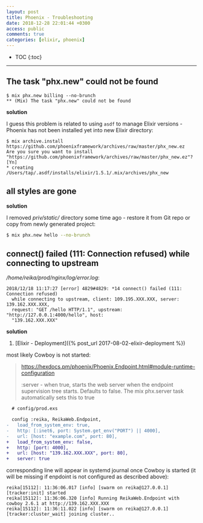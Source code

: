 ```yaml
---
layout: post
title: Phoenix - Troubleshooting
date: 2018-12-28 22:01:44 +0300
access: public
comments: true
categories: [elixir, phoenix]
---
```


<!-- more -->

* TOC
{:toc}
<hr>

The task "phx.new" could not be found
-------------------------------------

```
$ mix phx.new billing --no-brunch
** (Mix) The task "phx.new" could not be found
```

**solution**

I guess this problem is related to using `asdf` to manage Elixir versions -
Phoenix has not been installed yet into new Elixir directory:

```
$ mix archive.install https://github.com/phoenixframework/archives/raw/master/phx_new.ez
Are you sure you want to install "https://github.com/phoenixframework/archives/raw/master/phx_new.ez"? [Yn]
* creating /Users/tap/.asdf/installs/elixir/1.5.1/.mix/archives/phx_new
```

all styles are gone
-------------------

**solution**

I removed _priv/static/_ directory some time ago - restore it from Git repo
or copy from newly generated project:

```sh
$ mix phx.new hello --no-brunch
```

connect() failed (111: Connection refused) while connecting to upstream
-----------------------------------------------------------------------

_/home/reika/prod/nginx/log/error.log_:

```
2018/12/18 11:17:27 [error] 4829#4829: *14 connect() failed (111: Connection refused)
  while connecting to upstream, client: 109.195.XXX.XXX, server: 139.162.XXX.XXX,
  request: "GET /hello HTTP/1.1", upstream: "http://127.0.0.1:4000/hello", host:
  "139.162.XXX.XXX"
```

**solution**

1. [Elixir - Deployment]({% post_url 2017-08-02-elixir-deployment %})

most likely Cowboy is not started:

> <https://hexdocs.pm/phoenix/Phoenix.Endpoint.html#module-runtime-configuration>
>
> :server - when true, starts the web server when the endpoint supervision tree
>   starts. Defaults to false. The mix phx.server task automatically sets this
>   to true

```diff
  # config/prod.exs

  config :reika, ReikaWeb.Endpoint,
-   load_from_system_env: true,
-   http: [:inet6, port: System.get_env("PORT") || 4000],
-   url: [host: "example.com", port: 80],
+   load_from_system_env: false,
+   http: [port: 4000],
+   url: [host: "139.162.XXX.XXX", port: 80],
+   server: true
```

corresponding line will appear in systemd journal once Cowboy is started
(it will be missing if enpdoint is not configured as described above):

```
reika[15112]: 11:36:06.017 [info] [swarm on reika@127.0.0.1] [tracker:init] started
reika[15112]: 11:36:06.320 [info] Running ReikaWeb.Endpoint with cowboy 2.6.1 at http://139.162.XXX.XXX
reika[15112]: 11:36:11.022 [info] [swarm on reika@127.0.0.1] [tracker:cluster_wait] joining cluster..
```
